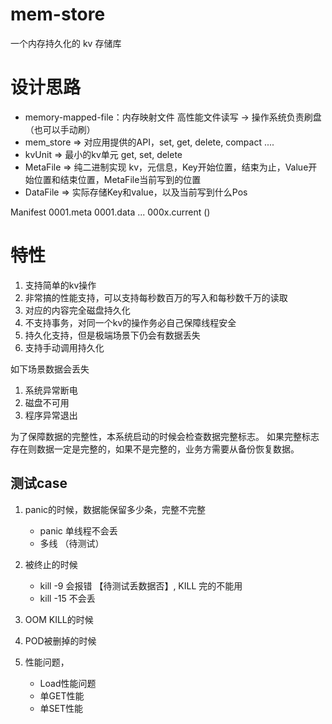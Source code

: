 # mem-store
一个内存持久化的 kv 存储库

# 设计思路
- memory-mapped-file：内存映射文件 高性能文件读写 -> 操作系统负责刷盘（也可以手动刷）
- mem_store => 对应用提供的API，set, get, delete, compact ....
- kvUnit   => 最小的kv单元 get, set, delete 
- MetaFile => 纯二进制实现  kv，元信息，Key开始位置，结束为止，Value开始位置和结束位置，MetaFile当前写到的位置
- DataFile => 实际存储Key和value，以及当前写到什么Pos

Manifest
0001.meta
0001.data
...
000x.current ()

# 特性
1. 支持简单的kv操作
2. 非常搞的性能支持，可以支持每秒数百万的写入和每秒数千万的读取
3. 对应的内容完全磁盘持久化
4. 不支持事务，对同一个kv的操作务必自己保障线程安全
5. 持久化支持，但是极端场景下仍会有数据丢失
6. 支持手动调用持久化

如下场景数据会丢失
1. 系统异常断电
2. 磁盘不可用
3. 程序异常退出

为了保障数据的完整性，本系统启动的时候会检查数据完整标志。
如果完整标志存在则数据一定是完整的，如果不是完整的，业务方需要从备份恢复数据。


## 测试case
1. panic的时候，数据能保留多少条，完整不完整
    - panic 单线程不会丢
    - 多线 （待测试）
2. 被终止的时候
    - kill -9   会报错 【待测试丢数据否】, KILL 完的不能用
    - kill -15  不会丢
3. OOM KILL的时候
   
4. POD被删掉的时候
5. 性能问题，
    - Load性能问题
    - 单GET性能
    - 单SET性能
